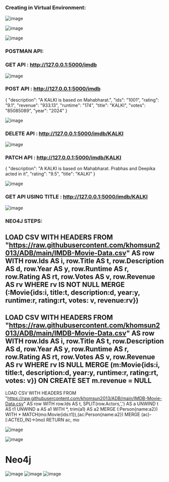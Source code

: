 ### Creating in Virtual Environment:
![image](https://github.com/kishorreyansh/IMDB-NEO4J-AURA-DB-PROGRAMMING/assets/140970519/2e453691-43c3-495e-9458-65222c28ac94)

![image](https://github.com/kishorreyansh/IMDB-NEO4J-AURA-DB-PROGRAMMING/assets/140970519/a59704a4-226c-4c86-a37f-d2a84c45e811)

![image](https://github.com/kishorreyansh/IMDB-NEO4J-AURA-DB-PROGRAMMING/assets/140970519/cf3cb584-cb16-4ab9-84eb-46632cf8b080)


### POSTMAN API:

### GET API : http://127.0.0.1:5000/imdb
![image](https://github.com/kishorreyansh/IMDB-NEO4J-AURA-DB-PROGRAMMING/assets/140970519/cd5e9bf4-f93b-4c42-bbf8-dc50c828a95f)

### POST API : http://127.0.0.1:5000/imdb

{
        "description": "A KALKI is based on Mahabharat.",
        "ids": "1001",
        "rating": "9.1",
        "revenue": "933.13",
        "runtime": "174",
        "title": "KALKI",
        "votes": "85085089",
        "year": "2024"
    }
    
![image](https://github.com/kishorreyansh/IMDB-NEO4J-AURA-DB-PROGRAMMING/assets/140970519/3d70241d-6c2a-4180-a731-37982b0c3c49)

### DELETE API : http://127.0.0.1:5000/imdb/KALKI
![image](https://github.com/kishorreyansh/IMDB-NEO4J-AURA-DB-PROGRAMMING/assets/140970519/43be81dc-10a6-4436-af8b-5c523a4b7c21)

### PATCH API : http://127.0.0.1:5000/imdb/KALKI

{
        "description": "A KALKI is based on Mahabharat. Prabhas and Deepika acted in it",
        "rating": "9.5",
        "title": "KALKI"
    }
    
![image](https://github.com/kishorreyansh/IMDB-NEO4J-AURA-DB-PROGRAMMING/assets/140970519/fc35639e-9e0f-4d45-85b3-66f79e7893f5)

### GET API USING TITLE : http://127.0.0.1:5000/imdb/KALKI
![image](https://github.com/kishorreyansh/IMDB-NEO4J-AURA-DB-PROGRAMMING/assets/140970519/060030c3-0387-4ae5-b2fa-a5ec9e128c31)

### NEO4J STEPS:

LOAD CSV WITH HEADERS FROM "https://raw.githubusercontent.com/khomsun2013/ADB/main/IMDB-Movie-Data.csv" AS row
WITH row.Ids AS i, row.Title AS t, row.Description AS d, row.Year AS y, row.Runtime AS r, row.Rating AS rt, row.Votes AS v, row.Revenue AS rv
WHERE rv IS NOT NULL
MERGE (:Movie{ids:i, title:t, description:d, year:y, runtime:r, rating:rt, votes: v, revenue:rv})
------------------------------------------------------------------------------------------------------------------------------------------------------------------------------------------------------------------
LOAD CSV WITH HEADERS FROM "https://raw.githubusercontent.com/khomsun2013/ADB/main/IMDB-Movie-Data.csv" AS row
WITH row.Ids AS i, row.Title AS t, row.Description AS d, row.Year AS y, row.Runtime AS r, row.Rating AS rt, row.Votes AS v, row.Revenue AS rv
WHERE rv IS NULL
MERGE (m:Movie{ids:i, title:t, description:d, year:y, runtime:r, rating:rt, votes: v})
ON CREATE SET m.revenue = NULL 
------------------------------------------------------------------------------------------------------------------------------------------------------------------------------------------------------------------
LOAD CSV WITH HEADERS FROM "https://raw.githubusercontent.com/khomsun2013/ADB/main/IMDB-Movie-Data.csv" AS row
WITH row.Ids AS t, SPLIT(row.Actors,',') AS a
UNWIND t AS t1
UNWIND a AS a1
WITH *, trim(a1) AS a2
MERGE (:Person{name:a2})
WITH *
MATCH(mo:Movie{ids:t1}),(ac:Person{name:a2})
MERGE (ac)-[:ACTED_IN]->(mo)
RETURN ac, mo


![image](https://github.com/kishorreyansh/IMDB-NEO4J-AURA-DB-PROGRAMMING/assets/140970519/fc2f7628-4d7e-4478-a8c3-8ce24a72a78a)

![image](https://github.com/kishorreyansh/IMDB-NEO4J-AURA-DB-PROGRAMMING/assets/140970519/444007bb-100e-4157-a859-fbc64a127c6b)

# Neo4j
![image](https://github.com/user-attachments/assets/27c75b32-07d6-4193-86bd-b27651a66337)
![image](https://github.com/user-attachments/assets/205daf3d-2f38-4312-bd3d-317ab54850a1)
![image](https://github.com/user-attachments/assets/0d677e84-2178-4811-a179-a0b4cfea9163)








